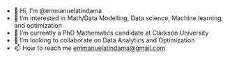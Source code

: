 - 👋 Hi, I’m @emmanuelatindama
- 👀 I’m interested in Math/Data Modelling, Data science, Machine learning, and optimization
- 🌱 I’m currently a PhD Mathematics candidate at Clarkson University
- 💞️ I’m looking to collaborate on Data Analytics and Optimization
- 📫 How to reach me emmanuelatindama@gmail.com

<!---
emmanuelatindama/emmanuelatindama is a ✨ special ✨ repository because its `README.md` (this file) appears on your GitHub profile.
You can click the Preview link to take a look at your changes.
--->
